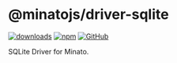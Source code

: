 # @minatojs/driver-sqlite

[![downloads](https://img.shields.io/npm/dm/@minatojs/driver-sqlite?style=flat-square)](https://www.npmjs.com/package/@minatojs/driver-sqlite)
[![npm](https://img.shields.io/npm/v/@minatojs/driver-sqlite?style=flat-square)](https://www.npmjs.com/package/@minatojs/driver-sqlite)
[![GitHub](https://img.shields.io/github/license/cordiverse/minato?style=flat-square)](https://github.com/cordiverse/minato/blob/master/LICENSE)

SQLite Driver for Minato.
